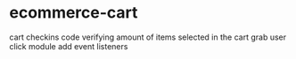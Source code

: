 # ecommerce-cart
cart checkins code verifying amount of items selected in the cart
grab user click module add event listeners
